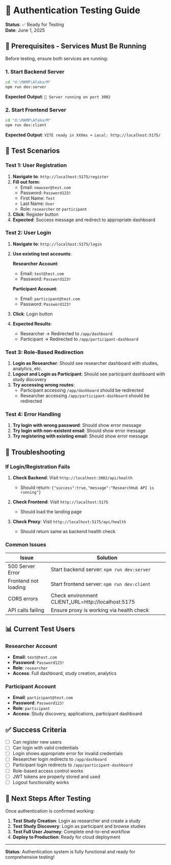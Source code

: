 # 🧪 Authentication Testing Guide

**Status**: ✅ Ready for Testing  
**Date**: June 1, 2025

## 🚀 Prerequisites - Services Must Be Running

Before testing, ensure both services are running:

### 1. Start Backend Server
```bash
cd "d:\MAMP\AfakarM"
npm run dev:server
```
**Expected Output**: `🚀 Server running on port 3002`

### 2. Start Frontend Server
```bash
cd "d:\MAMP\AfakarM"
npm run dev:client
```
**Expected Output**: `VITE ready in XXXms ➜ Local: http://localhost:5175/`

## 🧪 Test Scenarios

### Test 1: User Registration

1. **Navigate to**: `http://localhost:5175/register`
2. **Fill out form**:
   - Email: `newuser@test.com`
   - Password: `Password123!`
   - First Name: `Test`
   - Last Name: `User`
   - Role: `researcher` or `participant`
3. **Click**: Register button
4. **Expected**: Success message and redirect to appropriate dashboard

### Test 2: User Login

1. **Navigate to**: `http://localhost:5175/login`
2. **Use existing test accounts**:
   
   **Researcher Account**:
   - Email: `test@test.com`
   - Password: `Password123!`
   
   **Participant Account**:
   - Email: `participant@test.com`
   - Password: `Password123!`

3. **Click**: Login button
4. **Expected Results**:
   - Researcher → Redirected to `/app/dashboard`
   - Participant → Redirected to `/app/participant-dashboard`

### Test 3: Role-Based Redirection

1. **Login as Researcher**: Should see researcher dashboard with studies, analytics, etc.
2. **Logout and Login as Participant**: Should see participant dashboard with study discovery
3. **Try accessing wrong routes**: 
   - Participant accessing `/app/dashboard` should be redirected
   - Researcher accessing `/app/participant-dashboard` should be redirected

### Test 4: Error Handling

1. **Try login with wrong password**: Should show error message
2. **Try login with non-existent email**: Should show error message
3. **Try registering with existing email**: Should show error message

## 🔧 Troubleshooting

### If Login/Registration Fails

1. **Check Backend**: Visit `http://localhost:3002/api/health`
   - Should return: `{"success":true,"message":"ResearchHub API is running"}`

2. **Check Frontend**: Visit `http://localhost:5175`
   - Should load the landing page

3. **Check Proxy**: Visit `http://localhost:5175/api/health`
   - Should return same as backend health check

### Common Issues

| Issue | Solution |
|-------|----------|
| 500 Server Error | Start backend server: `npm run dev:server` |
| Frontend not loading | Start frontend server: `npm run dev:client` |
| CORS errors | Check environment CLIENT_URL=http://localhost:5175 |
| API calls failing | Ensure proxy is working via health check |

## 📊 Current Test Users

### Researcher Account
- **Email**: `test@test.com`
- **Password**: `Password123!`
- **Role**: `researcher`
- **Access**: Full dashboard, study creation, analytics

### Participant Account
- **Email**: `participant@test.com`
- **Password**: `Password123!`
- **Role**: `participant`
- **Access**: Study discovery, applications, participant dashboard

## ✅ Success Criteria

- [ ] Can register new users
- [ ] Can login with valid credentials
- [ ] Login shows appropriate error for invalid credentials
- [ ] Researcher login redirects to `/app/dashboard`
- [ ] Participant login redirects to `/app/participant-dashboard`
- [ ] Role-based access control works
- [ ] JWT tokens are properly stored and used
- [ ] Logout functionality works

## 🎉 Next Steps After Testing

Once authentication is confirmed working:

1. **Test Study Creation**: Login as researcher and create a study
2. **Test Study Discovery**: Login as participant and browse studies
3. **Test Full User Journey**: Complete end-to-end workflow
4. **Deploy to Production**: Ready for cloud deployment

---

**Status**: Authentication system is fully functional and ready for comprehensive testing!
